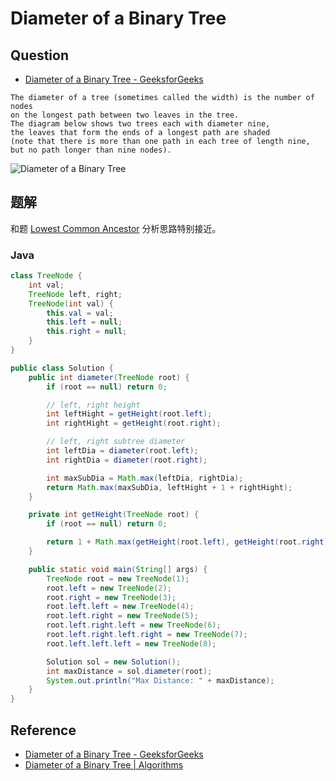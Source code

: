 # Diameter of a Binary Tree

## Question

* [Diameter of a Binary Tree - GeeksforGeeks](http://www.geeksforgeeks.org/diameter-of-a-binary-tree/)

```text
The diameter of a tree (sometimes called the width) is the number of nodes
on the longest path between two leaves in the tree.
The diagram below shows two trees each with diameter nine,
the leaves that form the ends of a longest path are shaded
(note that there is more than one path in each tree of length nine,
but no path longer than nine nodes).
```

![Diameter of a Binary Tree](https://github.com/xuanus/coding/tree/f09f25ddc0c56beb8d4ed92fcfb3e81a80f8ab75/shared-files/images/tree_diameter.gif)

## 题解

和题 [Lowest Common Ancestor](http://algorithm.yuanbin.me/zh-hans/binary_tree/lowest_common_ancestor.html) 分析思路特别接近。

### Java

```java
class TreeNode {
    int val;
    TreeNode left, right;
    TreeNode(int val) {
        this.val = val;
        this.left = null;
        this.right = null;
    }
}

public class Solution {
    public int diameter(TreeNode root) {
        if (root == null) return 0;

        // left, right height
        int leftHight = getHeight(root.left);
        int rightHight = getHeight(root.right);

        // left, right subtree diameter
        int leftDia = diameter(root.left);
        int rightDia = diameter(root.right);

        int maxSubDia = Math.max(leftDia, rightDia);
        return Math.max(maxSubDia, leftHight + 1 + rightHight);
    }

    private int getHeight(TreeNode root) {
        if (root == null) return 0;

        return 1 + Math.max(getHeight(root.left), getHeight(root.right));
    }

    public static void main(String[] args) {
        TreeNode root = new TreeNode(1);
        root.left = new TreeNode(2);
        root.right = new TreeNode(3);
        root.left.left = new TreeNode(4);
        root.left.right = new TreeNode(5);
        root.left.right.left = new TreeNode(6);
        root.left.right.left.right = new TreeNode(7);
        root.left.left.left = new TreeNode(8);

        Solution sol = new Solution();
        int maxDistance = sol.diameter(root);
        System.out.println("Max Distance: " + maxDistance);
    }
}
```

## Reference

* [Diameter of a Binary Tree - GeeksforGeeks](http://www.geeksforgeeks.org/diameter-of-a-binary-tree/)
* [Diameter of a Binary Tree \| Algorithms](http://algorithms.tutorialhorizon.com/diameter-of-a-binary-tree/)

